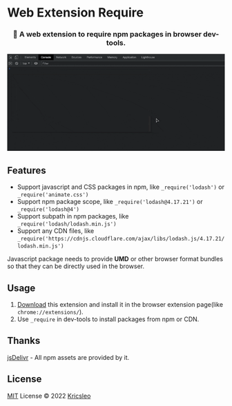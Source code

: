 # Web Extension Require

<h3 align="center">
  🚀 A web extension to require npm packages in browser dev-tools.
</h3>


<p align="center">
  <img src="./screenshots/preview.gif" alt="preview" />
</p>

## Features

- Support javascript and CSS packages in npm, like `_require('lodash')` or `_require('animate.css')`
- Support npm package scope, like `_require('lodash@4.17.21')` or `_require('lodash@4')`
- Support subpath in npm packages, like `_require('lodash/lodash.min.js')`
- Support any CDN files, like `_require('https://cdnjs.cloudflare.com/ajax/libs/lodash.js/4.17.21/lodash.min.js')`

Javascript package needs to provide **UMD** or other browser format bundles so that they can be directly used in the browser.

## Usage

1. [Download](https://github.com/kricsleo/webext-require/releases) this extension and install it in the browser extension page(like `chrome://extensions/`).
2. Use `_require` in dev-tools to install packages from npm or CDN.

## Thanks

[jsDelivr](https://www.jsdelivr.com/) - All npm assets are provided by it.

## License

[MIT](./LICENSE) License © 2022 [Kricsleo](https://github.com/kricsleo)
